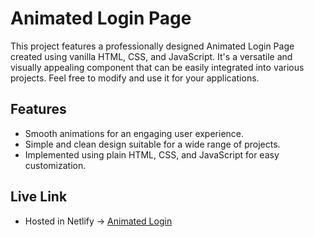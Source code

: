# Animated Login Page

This project features a professionally designed Animated Login Page created using vanilla HTML, CSS, and JavaScript. It's a versatile and visually appealing component that can be easily integrated into various projects. Feel free to modify and use it for your applications.

## Features

- Smooth animations for an engaging user experience.
- Simple and clean design suitable for a wide range of projects.
- Implemented using plain HTML, CSS, and JavaScript for easy customization.

## Live Link

- Hosted in Netlify -> [Animated Login](https://animated-login-2e62f5.netlify.app/)
